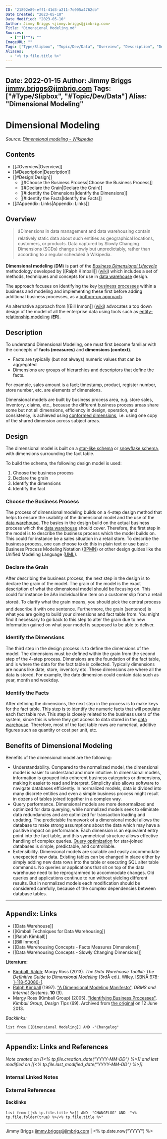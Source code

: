 ```yaml
---
ID: "21892e89-eff1-41d3-a211-7c005a4762cb"
Date Created: "2023-05-10"
Date Modified: "2023-05-10"
Author: Jimmy Briggs <jimmy.briggs@jimbrig.com>
Title: "Dimensional Modeling.md"
Sources: 
  - [""](""): ""
ImageURL: ""
Tags: ["Type/Slipbox", "Topic/Dev/Data", "Overview", "Description", "Design", "Choose", "Declare", "Identify", "Identify", "Appendix", "Types"]
Aliases:
  - "<% tp.file.title %>"
---
```


---
Date: 2022-01-15
Author: Jimmy Briggs <jimmy.briggs@jimbrig.com>
Tags: ["#Type/Slipbox", "#Topic/Dev/Data"]
Alias: "Dimensional Modeling"
---

# Dimensional Modeling

*Source: [Dimensional modeling - Wikipedia](https://en.wikipedia.org/wiki/Dimensional_modeling)*

## Contents

- [[#Overview|Overview]]
- [[#Description|Description]]
- [[#Design|Design]]
	- [[#Choose the Business Process|Choose the Business Process]]
	- [[#Declare the Grain|Declare the Grain]]
	- [[#Identify the Dimensions|Identify the Dimensions]]
	- [[#Identify the Facts|Identify the Facts]]
- [[#Appendix: Links|Appendix: Links]]


## Overview

> âDimensions in data management and data warehousing contain relatively static data about such entities as geographical locations, customers, or products. Data captured by Slowly Changing Dimensions (SCDs) change slowly but unpredictably, rather than according to a regular scheduleâ â Wikipedia.

**Dimensional modeling** (**DM**) is part of the *[Business Dimensional Lifecycle](https://en.wikipedia.org/wiki/The_Kimball_Lifecycle "The Kimball Lifecycle")* methodology developed by [[Ralph Kimball]] ([wiki](https://en.wikipedia.org/wiki/Ralph_Kimball "Ralph Kimball")) which includes a set of methods, techniques and concepts for use in [data warehouse](https://en.wikipedia.org/wiki/Data_warehouse "Data warehouse") design.

The approach focuses on identifying the key [business processes](https://en.wikipedia.org/wiki/Business_process "Business process") within a business and modeling and implementing these first before adding additional business processes, as a [bottom-up approach](https://en.wikipedia.org/wiki/Top-down_and_bottom-up_design "Top-down and bottom-up design").

An alternative approach from [[Bill Inmon]] ([wiki](https://en.wikipedia.org/wiki/Bill_Inmon "Bill Inmon")) advocates a top down design of the model of all the enterprise data using tools such as [entity-relationship modeling](https://en.wikipedia.org/wiki/Entity-relationship_model "Entity-relationship model") (**ER**).

## Description

To understand Dimensional Modeling, one must first become familiar with the concepts of **facts (measures)** and **dimensions (context)**.

- Facts are typically (but not always) numeric values that can be aggregated
- Dimensions are groups of hierarchies and descriptors that define the facts. 

For example, sales amount is a fact; timestamp, product, register number, store number, etc. are elements of dimensions. 

Dimensional models are built by business process area, e.g. store sales, inventory, claims, etc., because the different business process areas share some but not all dimensions, efficiency in design, operation, and consistency, is achieved using [conformed dimensions](https://en.wikipedia.org/wiki/Dimension_(data_warehouse)#Types "Dimension (data warehouse)"), i.e. using one copy of the shared dimension across subject areas.

## Design

The dimensional model is built on a [star-like schema](https://en.wikipedia.org/wiki/Star_schema "Star schema") or [snowflake schema](https://en.wikipedia.org/wiki/Snowflake_schema "Snowflake schema"), with dimensions surrounding the fact table.

To build the schema, the following design model is used:

1.  Choose the business process
2.  Declare the grain
3.  Identify the dimensions
4.  Identify the fact

### Choose the Business Process

The process of dimensional modeling builds on a 4-step design method that helps to ensure the usability of the dimensional model and the use of the [data warehouse](https://en.wikipedia.org/wiki/Data_warehouse "Data warehouse"). The basics in the design build on the actual business process which the [data warehouse](https://en.wikipedia.org/wiki/Data_warehouse "Data warehouse") should cover. Therefore, the first step in the model is to describe the business process which the model builds on. This could for instance be a sales situation in a retail store. To describe the business process, one can choose to do this in plain text or use basic Business Process Modeling Notation ([BPMN](https://en.wikipedia.org/wiki/BPMN "BPMN")) or other design guides like the Unified Modeling Language ([UML](https://en.wikipedia.org/wiki/Unified_Modeling_Language "Unified Modeling Language")).

### Declare the Grain

After describing the business process, the next step in the design is to declare the grain of the model. The grain of the model is the exact description of what the dimensional model should be focusing on. This could for instance be âAn individual line item on a customer slip from a retail storeâ. To clarify what the grain means, you should pick the central process and describe it with one sentence. Furthermore, the grain (sentence) is what you are going to build your dimensions and fact table from. You might find it necessary to go back to this step to alter the grain due to new information gained on what your model is supposed to be able to deliver.

### Identify the Dimensions

The third step in the design process is to define the dimensions of the model. The dimensions must be defined within the grain from the second step of the 4-step process. Dimensions are the foundation of the fact table, and is where the data for the fact table is collected. Typically dimensions are nouns like date, store, inventory etc. These dimensions are where all the data is stored. For example, the date dimension could contain data such as year, month and weekday.

### Identify the Facts

After defining the dimensions, the next step in the process is to make keys for the fact table. This step is to identify the numeric facts that will populate each fact table row. This step is closely related to the business users of the system, since this is where they get access to data stored in the [data warehouse](https://en.wikipedia.org/wiki/Data_warehouse "Data warehouse"). Therefore, most of the fact table rows are numerical, additive figures such as quantity or cost per unit, etc.

## Benefits of Dimensional Modeling

Benefits of the dimensional model are the following:

-   Understandability. Compared to the normalized model, the dimensional model is easier to understand and more intuitive. In dimensional models, information is grouped into coherent business categories or dimensions, making it easier to read and interpret. Simplicity also allows software to navigate databases efficiently. In normalized models, data is divided into many discrete entities and even a simple business process might result in dozens of tables joined together in a complex way.
-   Query performance. Dimensional models are more denormalized and optimized for data querying, while normalized models seek to eliminate data redundancies and are optimized for transaction loading and updating. The predictable framework of a dimensional model allows the database to make strong assumptions about the data which may have a positive impact on performance. Each dimension is an equivalent entry point into the fact table, and this symmetrical structure allows effective handling of complex queries. [Query optimization](https://en.wikipedia.org/wiki/Query_optimization "Query optimization") for star-joined databases is simple, predictable, and controllable.
-   Extensibility. Dimensional models are scalable and easily accommodate unexpected new data. Existing tables can be changed in place either by simply adding new data rows into the table or executing SQL alter table commands. No queries or applications that sit on top of the data warehouse need to be reprogrammed to accommodate changes. Old queries and applications continue to run without yielding different results. But in normalized models each modification should be considered carefully, because of the complex dependencies between database tables.


***

## Appendix: Links

- [[Data Warehouse]]
- [[Kimball Techniques for Data Warehousing]]
- [[Ralph Kimball]]
- [[Bill Inmon]]
- [[Data Warehousing Concepts - Facts Measures Dimensions]]
- [[Data Warehousing Concepts - Slowly Changing Dimensions]]

**Literature:**

-   [Kimball, Ralph](https://en.wikipedia.org/wiki/Ralph_Kimball "Ralph Kimball"); Margy Ross (2013). _The Data Warehouse Toolkit: The Definitive Guide to Dimensional Modeling_ (3rdÂ ed.). Wiley. [ISBN](https://en.wikipedia.org/wiki/ISBN_(identifier) "ISBN (identifier)")Â [978-1-118-53080-1](https://en.wikipedia.org/wiki/Special:BookSources/978-1-118-53080-1 "Special:BookSources/978-1-118-53080-1").
-   [Ralph Kimball](https://en.wikipedia.org/wiki/Ralph_Kimball "Ralph Kimball") (1997). ["A Dimensional Modeling Manifesto"](http://www.kimballgroup.com/1997/08/02/a-dimensional-modeling-manifesto/). _DBMS and Internet Systems_. **10** (9).
-   Margy Ross (Kimball Group) (2005). ["Identifying Business Processes"](https://web.archive.org/web/20130612211852/http://www.kimballgroup.com/2005/07/05/design-tip-69-identifying-business-processes/). _Kimball Group, Design Tips_ (69). Archived from [the original](http://www.kimballgroup.com/2005/07/05/design-tip-69-identifying-business-processes/) on 12 June 2013.

*Backlinks:*

```dataview
list from [[Dimensional Modeling]] AND -"Changelog"
```

***

## Appendix: Links and References

*Note created on [[<% tp.file.creation_date("YYYY-MM-DD") %>]] and last modified on [[<% tp.file.last_modified_date("YYYY-MM-DD") %>]].*

### Internal Linked Notes

### External References

#### Backlinks

```dataview
list from [[<% tp.file.title %>]] AND -"CHANGELOG" AND -"<% tp.file.folder(true) %>/<% tp.file.title %>"
```


***

Jimmy Briggs <jimmy.briggs@jimbrig.com> | <% tp.date.now("YYYY") %>